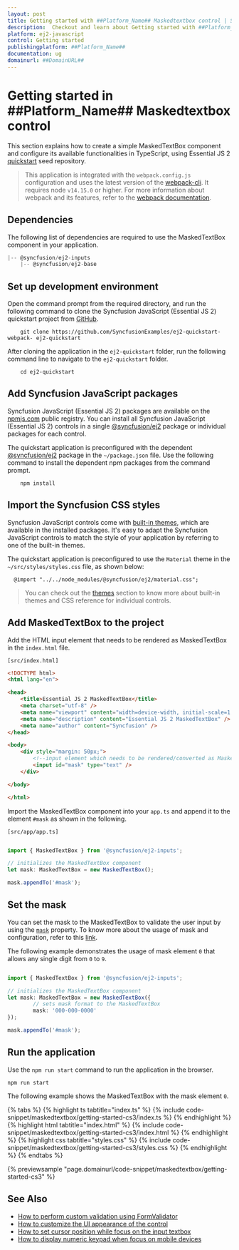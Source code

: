 ```yaml
---
layout: post
title: Getting started with ##Platform_Name## Maskedtextbox control | Syncfusion
description:  Checkout and learn about Getting started with ##Platform_Name## Maskedtextbox control of Syncfusion Essential JS 2 and more details.
platform: ej2-javascript
control: Getting started 
publishingplatform: ##Platform_Name##
documentation: ug
domainurl: ##DomainURL##
---
```


# Getting started in ##Platform_Name## Maskedtextbox control

This section explains how to create a simple MaskedTextBox component and configure its available functionalities in TypeScript, using Essential JS 2 [quickstart](https://github.com/SyncfusionExamples/ej2-quickstart-webpack-) seed repository.

> This application is integrated with the `webpack.config.js` configuration and uses the latest version of the [webpack-cli](https://webpack.js.org/api/cli/#commands). It requires node `v14.15.0` or higher. For more information about webpack and its features, refer to the [webpack documentation](https://webpack.js.org/guides/getting-started/).


## Dependencies

The following list of dependencies are required to use the MaskedTextBox component in your application.

```javascript
|-- @syncfusion/ej2-inputs
    |-- @syncfusion/ej2-base
```

## Set up development environment

Open the command prompt from the required directory, and run the following command to clone the Syncfusion JavaScript (Essential JS 2) quickstart project from [GitHub](https://github.com/SyncfusionExamples/ej2-quickstart-webpack-).

```
    git clone https://github.com/SyncfusionExamples/ej2-quickstart-webpack- ej2-quickstart
```

After cloning the application in the `ej2-quickstart` folder, run the following command line to navigate to the `ej2-quickstart` folder.

```
    cd ej2-quickstart
```

## Add Syncfusion JavaScript packages

Syncfusion JavaScript (Essential JS 2) packages are available on the [npmjs.com](https://www.npmjs.com/~syncfusionorg) public registry. You can install all Syncfusion JavaScript (Essential JS 2) controls in a single [@syncfusion/ej2](https://www.npmjs.com/package/@syncfusion/ej2) package or individual packages for each control.

The quickstart application is preconfigured with the dependent [@syncfusion/ej2](https://www.npmjs.com/package/@syncfusion/ej2) package in the `~/package.json` file. Use the following command to install the dependent npm packages from the command prompt.

```
    npm install
```

## Import the Syncfusion CSS styles

Syncfusion JavaScript controls come with [built-in themes](https://ej2.syncfusion.com/documentation/appearance/theme/), which are available in the installed packages. It's easy to adapt the Syncfusion JavaScript controls to match the style of your application by referring to one of the built-in themes.

The quickstart application is preconfigured to use the `Material` theme in the `~/src/styles/styles.css` file, as shown below: 

```
  @import "../../node_modules/@syncfusion/ej2/material.css";
```

> You can check out the [themes](https://ej2.syncfusion.com/documentation/appearance/theme/) section to know more about built-in themes and CSS reference for individual controls.

## Add MaskedTextBox to the project

Add the HTML input element that needs to be rendered as MaskedTextBox in the `index.html` file.

`[src/index.html]`

```html
<!DOCTYPE html>
<html lang="en">

<head>
    <title>Essential JS 2 MaskedTextBox</title>
    <meta charset="utf-8" />
    <meta name="viewport" content="width=device-width, initial-scale=1.0, user-scalable=no" />
    <meta name="description" content="Essential JS 2 MaskedTextBox" />
    <meta name="author" content="Syncfusion" />
</head>

<body>
    <div style="margin: 50px;">
        <!--input element which needs to be rendered/converted as MaskedTextBox-->
        <input id="mask" type="text" />
    </div>

</body>

</html>

```

Import the MaskedTextBox component into your `app.ts` and append it to the element `#mask` as shown in the following.

`[src/app/app.ts]`

```ts

import { MaskedTextBox } from '@syncfusion/ej2-inputs';

// initializes the MaskedTextBox component
let mask: MaskedTextBox = new MaskedTextBox();

mask.appendTo('#mask');

```

## Set the mask

You can set the mask to the MaskedTextBox to validate the user input by using the [`mask`](../api/maskedtextbox/#mask) property. To know more about the usage of mask and configuration, refer to this [link](./mask-configuration/).

The following example demonstrates the usage of mask element `0` that allows any single digit from `0` to `9`.

```ts

import { MaskedTextBox } from '@syncfusion/ej2-inputs';

// initializes the MaskedTextBox component
let mask: MaskedTextBox = new MaskedTextBox({
        // sets mask format to the MaskedTextBox
        mask: '000-000-0000'
});

mask.appendTo('#mask');

```

## Run the application

Use the `npm run start` command to run the application in the browser.

```
npm run start
```

The following example shows the MaskedTextBox with the mask element `0`.

{% tabs %}
{% highlight ts tabtitle="index.ts" %}
{% include code-snippet/maskedtextbox/getting-started-cs3/index.ts %}
{% endhighlight %}
{% highlight html tabtitle="index.html" %}
{% include code-snippet/maskedtextbox/getting-started-cs3/index.html %}
{% endhighlight %}
{% highlight css tabtitle="styles.css" %}
{% include code-snippet/maskedtextbox/getting-started-cs3/styles.css %}
{% endhighlight %}
{% endtabs %}
          
{% previewsample "page.domainurl/code-snippet/maskedtextbox/getting-started-cs3" %}

## See Also

* [How to perform custom validation using FormValidator](./how-to/perform-custom-validation-using-form-validator/)
* [How to customize the UI appearance of the control](./how-to/customize-the-ui-appearance-of-the-control/)
* [How to set cursor position while focus on the input textbox](./how-to/set-cursor-position-while-focus-on-the-input-textbox/)
* [How to display numeric keypad when focus on mobile devices](./how-to/display-numeric-keypad-when-focus-on-mobile-devices/)

